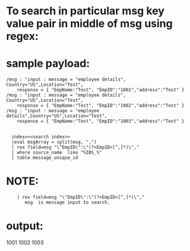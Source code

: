 To search in particular msg key value pair in middle of msg using regex:
=============================================================================


sample payload:
================

    /msg : "input : message = "employee details", Country="US",Location="Test", 
        response = { "EmpName:"Test", "EmpID":"1001","address":"Test" }
    /msg : "input : message = "employee details", Country="US",Location="Test",
        response = { "EmpName:"Test", "EmpID":"1002","address":"Test" }
    /msg : "input : message = "employee details",Country="US",Location="Test", 
        response = { "EmpName:"Test", "EmpID":"1003","address":"Test" }


      index=<<search index>> 
      |eval msgArray = split(msg, ",")
      | rex field=msg "\"EmpID\":\"(?<EmpID>[^,]*)\","
      | where source_name  like "%IDS_%" 
      | table message_unique_id
      
      
  NOTE:
  =====
        
        | rex field=msg "\"EmpID\":\"(?<EmpID>[^,]*)\","
           msg  is message input to search. 


output:
======

  1001
  1002
  1003
  
